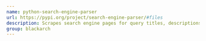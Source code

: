 ```yaml
---
name: python-search-engine-parser
url: https://pypi.org/project/search-engine-parser/#files
description: Scrapes search engine pages for query titles, descriptions and links.
group: blackarch
---
```

